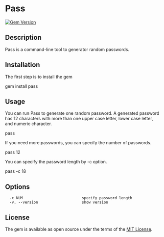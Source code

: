 # Pass

[![Gem Version](https://badge.fury.io/rb/pass.svg)](https://badge.fury.io/rb/pass)

## Description

Pass is a command-line tool to generator random passwords.

## Installation

The first step is to install the gem

  gem install pass

## Usage

You can run Pass to generate one random password. A generated password has 12 characters with more than one upper case letter, lower case letter, and numeric character.

  pass

If you need more passwords, you can specify the number of passwords.

  pass 12

You can specify the password length by -c option.

  pass -c 18

## Options

```
  -c NUM                           specify password length
  -v, --version                    show version
```

## License

The gem is available as open source under the terms of the [MIT License](http://opensource.org/licenses/MIT).
